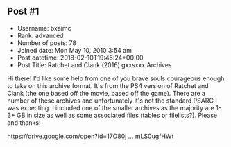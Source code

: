 ## Post #1
- Username: bxaimc
- Rank: advanced
- Number of posts: 78
- Joined date: Mon May 10, 2010 3:54 am
- Post datetime: 2018-02-10T19:45:24+00:00
- Post Title: Ratchet and Clank (2016) gxxsxxx Archives

Hi there! I'd like some help from one of you brave souls courageous enough to take on this archive format. It's from the PS4 version of Ratchet and Clank (the one based off the movie, based off the game). There are a number of these archives and unfortunately it's not the standard PSARC I was expecting. I included one of the smaller archives as the majority are 1-3+ GB in size as well as some associated files (tables or filelists?). Please and thanks!

[https://drive.google.com/open?id=17O80j ... mLS0ugfHWt](https://drive.google.com/open?id=17O80jpKUWyz4mU2LUst8qvmLS0ugfHWt)
